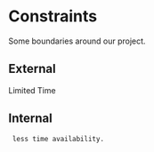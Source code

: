 # Constraints

Some boundaries around our project.

## External
   Limited Time


## Internal 

     less time availability. 



